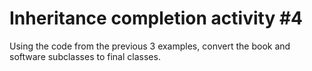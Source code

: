 # Inheritance completion activity #4

Using the code from the previous 3 examples, convert the book and software subclasses to final classes.